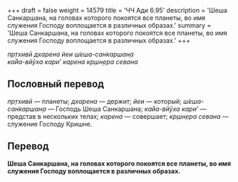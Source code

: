 +++
draft = false
weight = 14579
title = 'ЧЧ Ади 6.95'
description = 'Шеша Санкаршана, на головах которого покоятся все планеты, во имя служения Господу воплощается в различных образах.'
summary = 'Шеша Санкаршана, на головах которого покоятся все планеты, во имя служения Господу воплощается в различных образах.'
+++

_пр̣тхивӣ дхарена йеи ш́еша-сан̇каршан̣а  
ка̄йа-вйӯха кари’ карена кр̣шн̣ера севана_

## Пословный перевод

_пр̣тхивӣ_ — планеты; _дхарена_ — держит; _йеи_ — который; _ш́еша_\-_сан̇каршан̣а_ — Господь Шеша Санкаршана; _ка̄йа_\-_вйӯха_ _кари’_ — представ в нескольких телах; _карена_ — совершает; _кр̣шн̣ера_ _севана_ — служение Господу Кришне.

## Перевод

**Шеша Санкаршана, на головах которого покоятся все планеты, во имя служения Господу воплощается в различных образах.**
